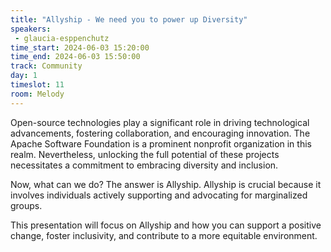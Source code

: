 ```yaml
---
title: "Allyship - We need you to power up Diversity"
speakers:
 - glaucia-esppenchutz
time_start: 2024-06-03 15:20:00
time_end: 2024-06-03 15:50:00
track: Community
day: 1
timeslot: 11
room: Melody
---
```


Open-source technologies play a significant role in driving technological advancements, fostering collaboration, and encouraging innovation. The Apache Software Foundation is a prominent nonprofit organization in this realm. Nevertheless, unlocking the full potential of these projects necessitates a commitment to embracing diversity and inclusion.

Now, what can we do? The answer is Allyship. Allyship is crucial because it involves individuals actively supporting and advocating for marginalized groups.

This presentation will focus on Allyship and how you can support a positive change, foster inclusivity, and contribute to a more equitable environment.